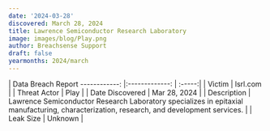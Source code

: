 ```yaml
---
date: '2024-03-28'
discovered: March 28, 2024
title: Lawrence Semiconductor Research Laboratory
image: images/blog/Play.png
author: Breachsense Support
draft: false
yearmonths: 2024/march
---
```



| Data Breach Report
------------:     |:-------------:    | :-----:|
| Victim      | lsrl.com      | 
| Threat Actor      | Play      | 
| Date Discovered      | Mar 28, 2024      | 
| Description      | Lawrence Semiconductor Research Laboratory specializes in epitaxial manufacturing, characterization, research, and development services.      | 
| Leak Size      | Unknown      | 

